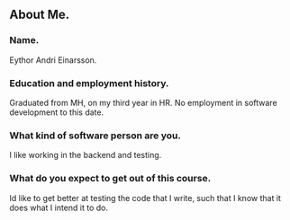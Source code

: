 ## About Me.
### Name.
Eythor Andri Einarsson.
### Education and employment history.
Graduated from MH, on my third year in HR. No employment in software development to this date.
### What kind of software person are you.
I like working in the backend and testing.
### What do you expect to get out of this course.
Id like to get better at testing the code that I write, such that I know that it does what I intend it to do.
